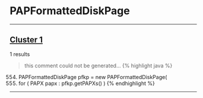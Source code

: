 # PAPFormattedDiskPage

***

## [Cluster 1](./1)
1 results
> this comment could not be generated...
{% highlight java %}
554. PAPFormattedDiskPage pfkp = new PAPFormattedDiskPage(
560. for ( PAPX papx : pfkp.getPAPXs() )
{% endhighlight %}

***

